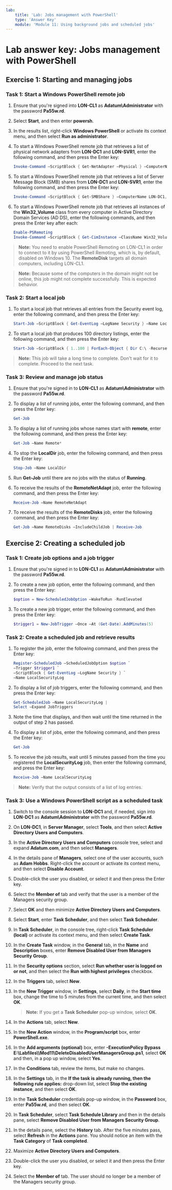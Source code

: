 ```yaml
---
lab:
    title: 'Lab: Jobs management with PowerShell'
    type: 'Answer Key'
    module: 'Module 11: Using background jobs and scheduled jobs'
---
```


# Lab answer key: Jobs management with PowerShell

## Exercise 1: Starting and managing jobs

### Task 1: Start a Windows PowerShell remote job

1. Ensure that you're signed into **LON-CL1** as **Adatum\\Administrator** with the password **Pa55w.rd**.
1. Select **Start**, and then enter **powersh**.
1. In the results list, right-click **Windows PowerShell** or activate its context menu, and then select **Run as administrator**.
1. To start a Windows PowerShell remote job that retrieves a list of physical network adapters from **LON-DC1** and **LON-SVR1**, enter the following command, and then press the Enter key:

   ```powershell
   Invoke-Command –ScriptBlock { Get-NetAdapter –Physical } –ComputerName LON-DC1,LON-SVR1 –AsJob –JobName RemoteNetAdapt
   ```

1. To start a Windows PowerShell remote job that retrieves a list of Server Message Block (SMB) shares from **LON-DC1** and **LON-SVR1**, enter the following command, and then press the Enter key:

   ```powershell
   Invoke-Command –ScriptBlock { Get-SMBShare } –ComputerName LON-DC1,LON-SVR1 –AsJob –JobName RemoteShares
   ```

1. To start a Windows PowerShell remote job that retrieves all instances of the **Win32_Volume** class from every computer in Active Directory Domain Services (AD DS), enter the following commands, and then press the Enter key after each:

   ```powershell
   Enable-PSRemoting
   Invoke-Command –ScriptBlock { Get-CimInstance –ClassName Win32_Volume } –ComputerName (Get-ADComputer –Filter * | Select –Expand Name) –AsJob –JobName RemoteDisks
   ```

> **Note:** You need to enable PowerShell Remoting on LON-CL1 in order to connect to it by using PowerShell Remoting, which is, by default, disabled on Windows 10. The **RemoteDisk** targets all domain computers, including LON-CL1.

> **Note:** Because some of the computers in the domain might not be online, this job might not complete successfully. This is expected behavior.

### Task 2: Start a local job

1. To start a local job that retrieves all entries from the Security event log, enter the following command, and then press the Enter key:

   ```powershell
   Start-Job –ScriptBlock { Get-EventLog –LogName Security } –Name LocalSecurity
   ```

1. To start a local job that produces 100 directory listings, enter the following command, and then press the Enter key:

   ```powershell
   Start-Job –ScriptBlock { 1..100 | ForEach-Object { Dir C:\ -Recurse } } –Name LocalDir
   ```

> **Note:** This job will take a long time to complete. Don't wait for it to complete. Proceed to the next task.

### Task 3: Review and manage job status

1. Ensure that you're signed in to **LON-CL1** as **Adatum\\Administrator** with the password **Pa55w.rd**.
1. To display a list of running jobs, enter the following command, and then press the Enter key:

   ```powershell
   Get-Job
   ```

1. To display a list of running jobs whose names start with **remote**, enter the following command, and then press the Enter key:

   ```powershell
   Get-Job –Name Remote*
   ```

1. To stop the **LocalDir** job, enter the following command, and then press the Enter key:

   ```powershell
   Stop-Job –Name LocalDir
   ```

1. Run **Get-Job** until there are no jobs with the status of **Running**.
1. To receive the results of the **RemoteNetAdapt** job, enter the following command, and then press the Enter key:

   ```powershell
   Receive-Job –Name RemoteNetAdapt
   ```

1. To receive the results of the **RemoteDisks** job, enter the following command, and then press the Enter key:

   ```powershell
   Get-Job –Name RemoteDisks –IncludeChildJob | Receive-Job
   ```

## Exercise 2: Creating a scheduled job

### Task 1: Create job options and a job trigger

1. Ensure that you're signed in to **LON-CL1** as **Adatum\\Administrator** with the password **Pa55w.rd**.
1. To create a new job option, enter the following command, and then press the Enter key:

   ```powershell
   $option = New-ScheduledJobOption –WakeToRun -RunElevated
   ```

1. To create a new job trigger, enter the following command, and then press the Enter key:

   ```powershell
   $trigger1 = New-JobTrigger –Once –At (Get-Date).AddMinutes(5)
   ```

### Task 2: Create a scheduled job and retrieve results

1. To register the job, enter the following command, and then press the Enter key:

   ```powershell
   Register-ScheduledJob –ScheduledJobOption $option `
   –Trigger $trigger1 `
   –ScriptBlock { Get-EventLog –LogName Security } `
   –Name LocalSecurityLog
   ```

1. To display a list of job triggers, enter the following command, and then press the Enter key:

   ```powershell
   Get-ScheduledJob –Name LocalSecurityLog | 
   Select –Expand JobTriggers 
   ```

1. Note the time that displays, and then wait until the time returned in the output of step 2 has passed.
1. To display a list of jobs, enter the following command, and then press the Enter key:

   ```powershell
   Get-Job
   ```

1. To receive the job results, wait until 5 minutes passed from the time you registered the **LocalSecurityLog** job, then enter the following command, and press the Enter key:

   ```powershell
   Receive-Job –Name LocalSecurityLog
   ```

> **Note:** Verify that the output consists of a list of log entries.

### Task 3: Use a Windows PowerShell script as a scheduled task

1. Switch to the console session to **LON-DC1** and, if needed, sign into **LON-DC1** as **Adatum\\Administrator** with the password **Pa55w.rd**.
1. On **LON-DC1**, in **Server Manager**, select **Tools**, and then select **Active Directory Users and Computers**.
1. In the **Active Directory Users and Computers** console tree, select and expand **Adatum.com**, and then select **Managers**.
1. In the details pane of **Managers**, select one of the user accounts, such as **Adam Hobbs**. Right-click the account or activate its context menu, and then select **Disable Account**. 
1. Double-click the user you disabled, or select it and then press the Enter key.
1. Select the **Member of** tab and verify that the user is a member of the Managers security group.
1. Select **OK** and then minimize **Active Directory Users and Computers**.
1. Select **Start**, enter **Task Scheduler**, and then select **Task Scheduler**.
1. In **Task Scheduler**, in the console tree, right-click **Task Scheduler (local)** or activate its context menu, and then select **Create Task**.
1. In the **Create Task** window, in the **General** tab, in the **Name** and **Description** boxes, enter **Remove Disabled User from Managers Security Group**. 
1. In the **Security options** section, select **Run whether user is logged on or not**, and then select the **Run with highest privileges** checkbox.
1. In the **Triggers** tab, select **New**.
1. In the **New Trigger** window, in **Settings**, select **Daily**, in the **Start time** box, change the time to 5 minutes from the current time, and then select **OK**.

   > **Note:** If you get a **Task Scheduler** pop-up window, select **OK**.

1. In the **Actions** tab, select **New**.
1. In the **New Action** window, in the **Program/script** box, enter **PowerShell.exe**.
1. In the **Add arguments (optional)** box, enter **-ExecutionPolicy Bypass E:\\Labfiles\\\Mod11\\DeleteDisabledUserManagersGroup.ps1**, select **OK** and then, in a pop up window, select **Yes**.
1. In the **Conditions** tab, review the items, but make no changes.
1. In the **Settings** tab, in the **If the task is already running, then the following rule applies:** drop-down list, select **Stop the existing instance**, and then select **OK**.
1. In the **Task Scheduler** credentials pop-up window, in the **Password** box, enter **Pa55w.rd**, and then select **OK**.
1. In **Task Scheduler**, select **Task Schedule Library** and then in the details pane, select **Remove Disabled User from Managers Security Group**.
1. In the details pane, select the **History** tab. After the five minutes pass, select **Refresh** in the **Actions** pane. You should notice an item with the **Task Category** of **Task completed**.
1. Maximize **Active Directory Users and Computers**.
1. Double-click the user you disabled, or select it and then press the Enter key.
1. Select the **Member of** tab. The user should no longer be a member of the Managers security group.
